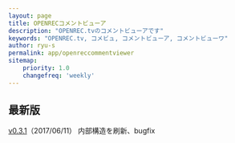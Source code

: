 ```yaml
---
layout: page
title: OPENRECコメントビューア
description: "OPENREC.tvのコメントビューアです"
keywords: "OPENREC.tv, コメビュ, コメントビューア, コメントビューワ"
author: ryu-s
permalink: app/openreccommentviewer
sitemap:
    priority: 1.0
    changefreq: 'weekly'	
---
```


## 最新版
[v0.3.1](http://int-main.ddo.jp/app/OpenrecCommentViewer_v0.3.1.zip)（2017/06/11） 内部構造を刷新、bugfix  
